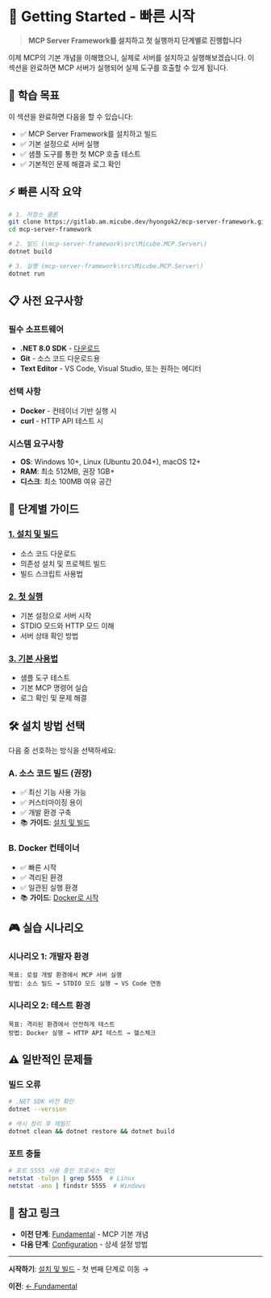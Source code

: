 # 🚀 Getting Started - 빠른 시작

> **MCP Server Framework를 설치하고 첫 실행까지 단계별로 진행합니다**

이제 MCP의 기본 개념을 이해했으니, 실제로 서버를 설치하고 실행해보겠습니다. 이 섹션을 완료하면 MCP 서버가 실행되어 실제 도구를 호출할 수 있게 됩니다.

## 🎯 학습 목표

이 섹션을 완료하면 다음을 할 수 있습니다:

- ✅ MCP Server Framework를 설치하고 빌드
- ✅ 기본 설정으로 서버 실행
- ✅ 샘플 도구를 통한 첫 MCP 호출 테스트
- ✅ 기본적인 문제 해결과 로그 확인

## ⚡ 빠른 시작 요약

```bash
# 1. 저장소 클론
git clone https://gitlab.am.micube.dev/hyongok2/mcp-server-framework.git
cd mcp-server-framework

# 2. 빌드 (\mcp-server-framework\src\Micube.MCP.Server\)
dotnet build

# 3. 실행 (mcp-server-framework\src\Micube.MCP.Server\)
dotnet run
```

## 📋 사전 요구사항

### **필수 소프트웨어**
- **.NET 8.0 SDK** - [다운로드](https://dotnet.microsoft.com/download/dotnet/8.0)
- **Git** - 소스 코드 다운로드용
- **Text Editor** - VS Code, Visual Studio, 또는 원하는 에디터

### **선택 사항**
- **Docker** - 컨테이너 기반 실행 시
- **curl** - HTTP API 테스트 시

### **시스템 요구사항**
- **OS**: Windows 10+, Linux (Ubuntu 20.04+), macOS 12+
- **RAM**: 최소 512MB, 권장 1GB+
- **디스크**: 최소 100MB 여유 공간

## 📖 단계별 가이드

### [1. 설치 및 빌드](installation.md)
- 소스 코드 다운로드
- 의존성 설치 및 프로젝트 빌드
- 빌드 스크립트 사용법

### [2. 첫 실행](first-run.md)
- 기본 설정으로 서버 시작
- STDIO 모드와 HTTP 모드 이해
- 서버 상태 확인 방법

### [3. 기본 사용법](basic-usage.md)
- 샘플 도구 테스트
- 기본 MCP 명령어 실습
- 로그 확인 및 문제 해결

## 🛠️ 설치 방법 선택

다음 중 선호하는 방식을 선택하세요:

### **A. 소스 코드 빌드 (권장)**
- ✅ 최신 기능 사용 가능
- ✅ 커스터마이징 용이
- ✅ 개발 환경 구축
- 📚 **가이드**: [설치 및 빌드](installation.md)

### **B. Docker 컨테이너**
- ✅ 빠른 시작
- ✅ 격리된 환경
- ✅ 일관된 실행 환경
- 📚 **가이드**: [Docker로 시작](../05-deployment/docker-deployment.md)

## 🎮 실습 시나리오

### **시나리오 1: 개발자 환경**
```
목표: 로컬 개발 환경에서 MCP 서버 실행
방법: 소스 빌드 → STDIO 모드 실행 → VS Code 연동
```

### **시나리오 2: 테스트 환경**
```
목표: 격리된 환경에서 안전하게 테스트
방법: Docker 실행 → HTTP API 테스트 → 헬스체크
```

## ⚠️ 일반적인 문제들

### **빌드 오류**
```bash
# .NET SDK 버전 확인
dotnet --version

# 캐시 정리 후 재빌드
dotnet clean && dotnet restore && dotnet build
```

### **포트 충돌**
```bash
# 포트 5555 사용 중인 프로세스 확인
netstat -tulpn | grep 5555  # Linux
netstat -ano | findstr 5555  # Windows
```

## 🔗 참고 링크

- **이전 단계**: [Fundamental](../01-fundamental/README.md) - MCP 기본 개념
- **다음 단계**: [Configuration](../03-configuration/README.md) - 상세 설정 방법

---

**시작하기**: [설치 및 빌드](installation.md) - 첫 번째 단계로 이동 →

**이전**: [← Fundamental](../01-fundamental/README.md)